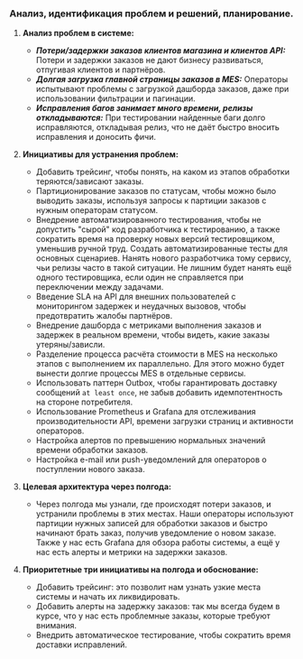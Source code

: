 ### Анализ, идентификация проблем и решений, планирование.

1. **Анализ проблем в системе:**
    - **<i>Потери/задержки заказов клиентов магазина и клиентов API:</i>**
      Потери и задержки заказов не дают бизнесу развиваться, отпугивая клиентов и партнёров.
    - **<i>Долгая загрузка главной страницы заказов в MES:</i>**
      Операторы испытывают проблемы с загрузкой дашборда заказов, даже при использовании фильтрации и пагинации.
    - **<i>Исправления багов занимает много времени, релизы откладываются:</i>**
      При тестировании найденные баги долго исправляются, откладывая релиз, что не даёт быстро вносить исправления и доносить фичи.

2. **Инициативы для устранения проблем:**
    - Добавить трейсинг, чтобы понять, на каком из этапов обработки теряются/зависают заказы.
    - Партиционирование заказов по статусам, чтобы можно было выводить заказы, используя запросы к партиции заказов с нужным операторам статусом.
    - Внедрение автоматизированного тестирования, чтобы не допустить "сырой" код разработчика к тестированию, а также сократить время на проверку новых версий тестировщиком, уменьшив ручной труд. Создать автоматизированные тесты для основных сценариев. Нанять нового разработчика тому сервису, чьи релизы часто в такой ситуации. Не лишним будет нанять ещё одного тестировщика, если один не справляется при переключении между задачами.
    - Введение SLA на API для внешних пользователей с мониторингом задержек и неудачных вызовов, чтобы предотвратить жалобы партнёров.
    - Внедрение дашборда с метриками выполнения заказов и задержек в реальном времени, чтобы видеть, какие заказы утеряны/зависли.
    - Разделение процесса расчёта стоимости в MES на несколько этапов с выполнением их параллельно. Для этого можно будет вынести долгие процессы MES в отдельные сервисы.
    - Использовать паттерн Outbox, чтобы гарантировать доставку сообщений `at least once`, не забыв добавить идемпотентность на стороне потребителя.
    - Использование Prometheus и Grafana для отслеживания производительности API, времени загрузки страниц и активности операторов.
    - Настройка алертов по превышению нормальных значений времени обработки заказов.
    - Настройка e-mail или push-уведомлений для операторов о поступлении нового заказа.

3. **Целевая архитектура через полгода:**
    - Через полгода мы узнали, где происходят потери заказов, и устранили проблемы в этих местах. Наши операторы используют партиции нужных записей для обработки заказов и быстро начинают брать заказ, получив уведомление о новом заказе. Также у нас есть Grafana для обзора работы системы, а ещё у нас есть алерты и метрики на задержки заказов.

4. **Приоритетные три инициативы на полгода и обоснование:**
    - Добавить трейсинг: это позволит нам узнать узкие места системы и начать их ликвидировать.
    - Добавить алерты на задержку заказов: так мы всегда будем в курсе, что у нас есть проблемные заказы, которые требуют внимания.
    - Внедрить автоматическое тестирование, чтобы сократить время доставки исправлений.
